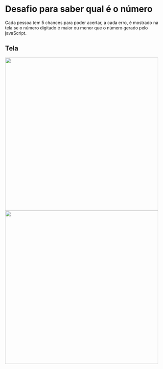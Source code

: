 # Desafio para saber qual é o número
Cada pessoa tem 5 chances para poder acertar, a cada erro, é mostrado na tela se o número digitado é maior ou menor que o número gerado pelo javaScript.

## Tela
<img src="https://github.com/user-attachments/assets/3bf94ee0-11b5-40b5-b59e-9b775cdd9321" width="500" />
<img src="https://github.com/user-attachments/assets/d1c14048-e24d-4d50-a5bc-f13532fe9787" width="500" />

